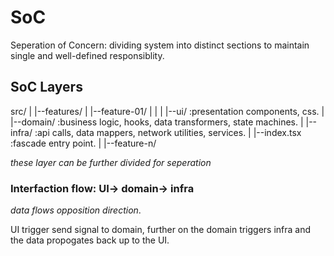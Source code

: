 # __SoC__
Seperation of Concern: dividing system into distinct sections to maintain single and well-defined responsiblity.

## __SoC Layers__
    
src/
|
|--features/
    |
    |--feature-01/
    |   |
    |   |--ui/        :presentation components, css.
    |   |--domain/    :business logic, hooks, data transformers, state machines.
    |   |--infra/     :api calls, data mappers, network utilities, services.
    |   |--index.tsx  :fascade entry point.
    |
    |--feature-n/

*these layer can be further divided for seperation*
    
### Interfaction flow: UI-> domain-> infra 
*data flows opposition direction*.

UI trigger send signal to domain, further on the domain triggers infra and the data propogates back up to the UI.
